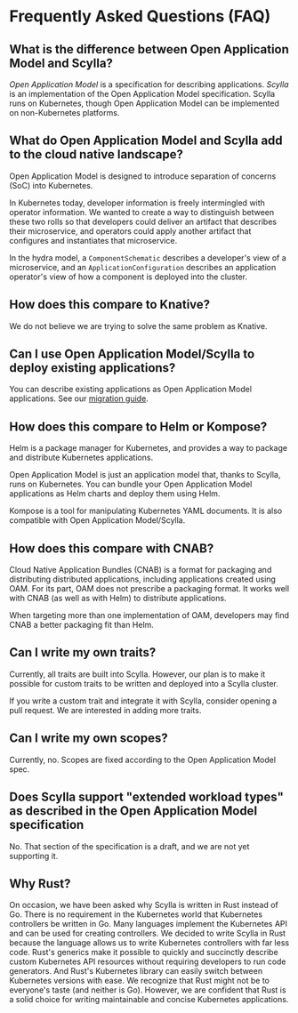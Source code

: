 # Frequently Asked Questions (FAQ)

## What is the difference between Open Application Model and Scylla?

*Open Application Model* is a specification for describing applications.
*Scylla* is an implementation of the Open Application Model specification. Scylla runs on Kubernetes, though Open Application Model can be implemented on non-Kubernetes platforms.

## What do Open Application Model and Scylla add to the cloud native landscape?

Open Application Model is designed to introduce separation of concerns (SoC) into Kubernetes.

In Kubernetes today, developer information is freely intermingled with operator information. We wanted to create a way to distinguish between these two rolls so that developers could deliver an artifact that describes their microservice, and operators could apply another artifact that configures and instantiates that microservice.

In the hydra model, a `ComponentSchematic` describes a developer's view of a microservice, and an `ApplicationConfiguration` describes an application operator's view of how a component is deployed into the cluster.

## How does this compare to Knative?

We do not believe we are trying to solve the same problem as Knative.

## Can I use Open Application Model/Scylla to deploy existing applications?

You can describe existing applications as Open Application Model applications. See our [migration guide](migrating.md).

## How does this compare to Helm or Kompose?

Helm is a package manager for Kubernetes, and provides a way to package and distribute Kubernetes applications.

Open Application Model is just an application model that, thanks to Scylla, runs on Kubernetes. You can bundle your Open Application Model applications as Helm charts and deploy them using Helm.

Kompose is a tool for manipulating Kubernetes YAML documents. It is also compatible with Open Application Model/Scylla.

## How does this compare with CNAB?

Cloud Native Application Bundles (CNAB) is a format for packaging and distributing distributed applications, including applications created using OAM. For its part, OAM does not  prescribe a packaging format. It works well with CNAB (as well as with Helm) to distribute applications.

When targeting more than one implementation of OAM, developers may find CNAB a better packaging fit than Helm.

## Can I write my own traits?

Currently, all traits are built into Scylla. However, our plan is to make it possible for custom traits to be written and deployed into a Scylla cluster.

If you write a custom trait and integrate it with Scylla, consider opening a pull request. We are interested in adding more traits.

## Can I write my own scopes?

Currently, no. Scopes are fixed according to the Open Application Model spec.

## Does Scylla support "extended workload types" as described in the Open Application Model specification

No. That section of the specification is a draft, and we are not yet supporting it.


## Why Rust?

On occasion, we have been asked why Scylla is written in Rust instead of Go. There is no requirement in the Kubernetes world that Kubernetes controllers be written in Go. Many languages implement the Kubernetes API and can be used for creating controllers. We decided to write Scylla in Rust because the language allows us to write Kubernetes controllers with far less code. Rust's generics make it possible to quickly and succinctly describe custom Kubernetes API resources without requiring developers to run code generators. And Rust's Kubernetes library can easily switch between Kubernetes versions with ease. We recognize that Rust might not be to everyone's taste (and neither is Go). However, we are confident that Rust is a solid choice for writing maintainable and concise Kubernetes applications.
